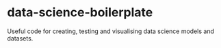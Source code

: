 # data-science-boilerplate
Useful code for creating, testing and visualising data science models and datasets.
